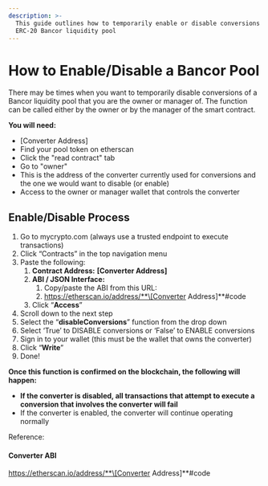 ```yaml
---
description: >-
  This guide outlines how to temporarily enable or disable conversions of an
  ERC-20 Bancor liquidity pool
---
```


# How to Enable/Disable a Bancor Pool

There may be times when you want to temporarily disable conversions of a Bancor liquidity pool that you are the owner or manager of. The function can be called either by the owner or by the manager of the smart contract.

**You will need:**

* \[Converter Address\]
* Find your pool token on etherscan
* Click the "read contract" tab
* Go to "owner" 
* This is the address of the converter currently used for conversions and the one we would want to disable \(or enable\)
* Access to the owner or manager wallet that controls the converter

## Enable/Disable Process

1. Go to mycrypto.com \(always use a trusted endpoint to execute transactions\)
2. Click “Contracts” in the top navigation menu 
3. Paste the following:
   1. **Contract Address:** **\[Converter Address\]**
   2. **ABI / JSON Interface:** 
      1. Copy/paste the ABI from this URL:
      2. https://etherscan.io/address/**\[Converter Address\]**\#code 
   3. Click “**Access**”
4. Scroll down to the next step
5. Select the “**disableConversions**” function from the drop down
6. Select ‘True’ to DISABLE conversions or ‘False’ to ENABLE conversions
7. Sign in to your wallet \(this must be the wallet that owns the converter\)
8. Click “**Write**”
9. Done!

**Once this function is confirmed on the blockchain, the following will happen:** 

* **If the converter is disabled, all transactions that attempt to execute a conversion that involves the converter will fail**
* If the converter is enabled, the converter will continue operating normally

Reference:

#### Converter ABI

https://etherscan.io/address/**\[Converter Address\]**\#code

